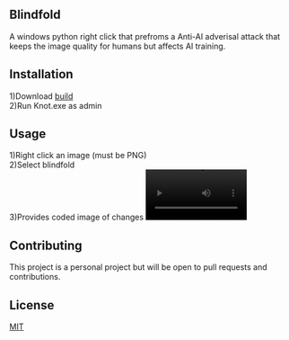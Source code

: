 ## Blindfold
A windows python right click that prefroms a Anti-AI adverisal attack that keeps the image quality for humans but affects AI training.

## Installation
1)Download [build](https://github.com/Naif-W-Alharthi/Blindfold/tree/main/build)  <br />
2)Run Knot.exe as admin


## Usage

1)Right click an image (must be PNG)<br />
2)Select blindfold<br />
3)Provides coded image of changes
<video src='https://github.com/Naif-W-Alharthi/Blindfold/blob/main/video_display.mkv' width=180/>

## Contributing

This project is a personal project but will be open to pull requests and contributions. 

## License

[MIT](https://choosealicense.com/licenses/mit/)
